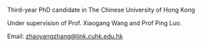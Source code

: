 Third-year PhD candidate in The Chinese University of Hong Kong

Under supervision of Prof. Xiaogang Wang and Prof Ping Luo.


Email: zhaoyangzhang@link.cuhk.edu.hk
